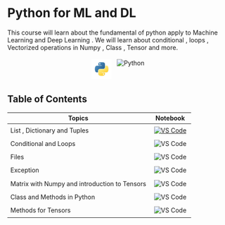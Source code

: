# Python for ML and DL

This course will learn about the fundamental of python apply to Machine Learning and Deep Learning . We will learn about  conditional , loops , Vectorized operations in Numpy , Class , Tensor and more. 

<p align="center">
<img src="https://raw.githubusercontent.com/github/explore/80688e429a7d4ef2fca1e82350fe8e3517d3494d/topics/python/python.png" alt="Python" height="45em" style="vertical-align:top; margin:4px">

<img src="https://www.vectorlogo.zone/logos/numpy/numpy-icon.svg" alt="Python" height="40em" style="vertical-align:top; margin:4px">
</p>

## Table of Contents

 Topics | Notebook 
--|--
List  ,  Dictionary and Tuples  | <a href="https://colab.research.google.com/https://github.com/alexliqu09/Python_for_ML_and_DL/blob/main/Notebooks/Data_Strcutct.ipynb" src="https://www.vectorlogo.zone/logos/jupyter/jupyter-icon.svg"><img src="https://www.vectorlogo.zone/logos/jupyter/jupyter-icon.svg" alt="VS Code" height="40" style="vertical-align:top; margin:4px">
 Conditional and Loops | <img src="https://www.vectorlogo.zone/logos/jupyter/jupyter-icon.svg" alt="VS Code" height="40" style="vertical-align:top; margin:4px">
Files |  <img src="https://www.vectorlogo.zone/logos/jupyter/jupyter-icon.svg" alt="VS Code" height="40" style="vertical-align:top; margin:4px">
Exception |  <img src="https://www.vectorlogo.zone/logos/jupyter/jupyter-icon.svg" alt="VS Code" height="40" style="vertical-align:top; margin:4px">
Matrix with Numpy and introduction to Tensors |  <img src="https://www.vectorlogo.zone/logos/jupyter/jupyter-icon.svg" alt="VS Code" height="40" style="vertical-align:top; margin:4px">
Class and Methods in Python | <img src="https://www.vectorlogo.zone/logos/jupyter/jupyter-icon.svg" alt="VS Code" height="40" style="vertical-align:top; margin:4px">
Methods for Tensors | <img src="https://www.vectorlogo.zone/logos/jupyter/jupyter-icon.svg" alt="VS Code" height="40" style="vertical-align:top; margin:4px">